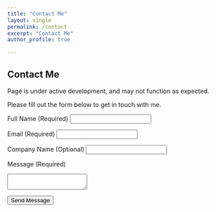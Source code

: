 ```yaml
---
title: "Contact Me"
layout: single
permalink: /contact
excerpt: "Contact Me"
author_profile: true

---
```


## Contact Me

Page is under active development, and may not function as expected.

Please fill out the form below to get in touch with me.

<form id="contact-form" action="https://2ro4uwa3xbv5rli3333zdetw5m0ezltv.lambda-url.us-east-1.on.aws/" method="POST" target="_blank">
  <label for="name">Full Name (Required)</label>
  <input type="text" name="name" id="name" required>

  <label for="email">Email (Required)</label>
  <input type="email" name="email" id="email" required>

  <label for="company">Company Name (Optional)</label>
  <input type="text" name="company" id="company">

  <label for="message">Message (Required)</label>
  <textarea name="message" id="message" required></textarea>

  <!-- reCAPTCHA token will be added here -->
  <input type="hidden" name="g-recaptcha-response" id="recaptcha-response" required>

  <button type="submit">Send Message</button>
</form>

<script src="https://www.google.com/recaptcha/api.js?render=6LcKBcYqAAAAAFyQKPJwgGjuL52zPtmiNf_loSrr"></script>
<script>
  grecaptcha.ready(function() {
    grecaptcha.execute('6LcKBcYqAAAAAFyQKPJwgGjuL52zPtmiNf_loSrr', { action: 'contact_form' }).then(function(token) {
      document.getElementById('recaptcha-response').value = token;
    });
  });
</script>
